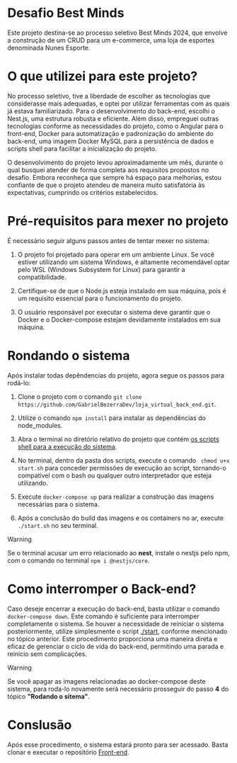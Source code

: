 # Desafio Best Minds
<p>
  Este projeto destina-se ao processo seletivo Best Minds 2024, que envolve a construção de um CRUD para um e-commerce, uma loja de esportes denominada Nunes Esporte.
</p>

# O que utilizei para este projeto?
No processo seletivo, tive a liberdade de escolher as tecnologias que considerasse mais adequadas, e optei por utilizar ferramentas com as quais já estava familiarizado. Para o desenvolvimento do back-end, escolhi o Nest.js, uma estrutura robusta e eficiente. Além disso, empreguei outras tecnologias conforme as necessidades do projeto, como o Angular para o front-end, Docker para automatização e padronização do ambiente do back-end, uma imagem Docker MySQL para a persistência de dados e scripts shell para facilitar a inicialização do projeto.

O desenvolvimento do projeto levou aproximadamente um mês, durante o qual busquei atender de forma completa aos requisitos propostos no desafio. Embora reconheça que sempre há espaço para melhorias, estou confiante de que o projeto atendeu de maneira muito satisfatória às expectativas, cumprindo os critérios estabelecidos. 

# Pré-requisitos para mexer no projeto
É necessário seguir alguns passos antes de tentar mexer no sistema:
1. O projeto foi projetado para operar em um ambiente Linux. Se você estiver utilizando um sistema Windows, é altamente recomendável optar pelo WSL (Windows Subsystem for Linux) para garantir a compatibilidade.

2. Certifique-se de que o Node.js esteja instalado em sua máquina, pois é um requisito essencial para o funcionamento do projeto.

3. O usuário responsável por executar o sistema deve garantir que o Docker e o Docker-compose estejam devidamente instalados em sua máquina.



# Rondando o sistema
Após instalar todas depêndencias do projeto, agora segue os passos para rodá-lo:
1. Clone o projeto com o comando `git clone https://github.com/GabrielBezerraDev/loja_virtual_back_end.git`.
   
2. Utilize o comando `npm install` para instalar as dependências do node_modules.

3. Abra o terminal no diretório relativo do projeto que contém [os scripts shell para a execução do sistema](./shell).

4. No terminal, dentro da pasta dos scripts, execute o comando ` chmod u+x start.sh` para conceder permissões de execução ao script, tornando-o compatível com o bash ou qualquer outro interpretador que esteja utilizando.

5. Execute `docker-compose up` para realizar a construção das imagens necessárias para o sistema.

6. Após a conclusão do build das imagens e os containers no ar, execute `./start.sh` no seu terminal.

> [!WARNING]
> Se o terminal acusar um erro relacionado ao **nest**, instale o nestjs pelo npm, com o comando no terminal `npm i @nestjs/core`.

# Como interromper o Back-end?
Caso deseje encerrar a execução do back-end, basta utilizar o comando `docker-compose down`. Este comando é suficiente para interromper completamente o sistema. Se houver a necessidade de reiniciar o sistema posteriormente, utilize simplesmente o script [./start](./shell), conforme mencionado no tópico anterior. Este procedimento proporciona uma maneira direta e eficaz de gerenciar o ciclo de vida do back-end, permitindo uma parada e reinício sem complicações.

> [!WARNING]
> Se você apagar as imagens relacionadas ao docker-compose deste sistema, para roda-lo novamente será necessário prosseguir do passo **4** do tópico **"Rodando o sitema"**.

# Conslusão
Após esse procedimento, o sistema estará pronto para ser acessado. Basta clonar e executar o repositório [Front-end](https://github.com/GabrielBezerraDev/loja_virtual-front_end).




